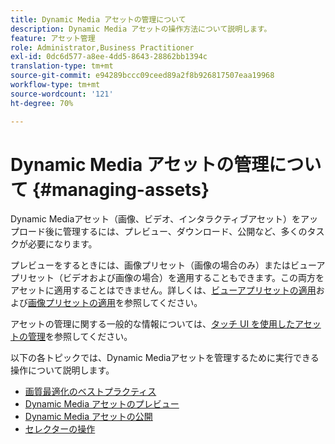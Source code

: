 ```yaml
---
title: Dynamic Media アセットの管理について
description: Dynamic Media アセットの操作方法について説明します。
feature: アセット管理
role: Administrator,Business Practitioner
exl-id: 0dc6d577-a8ee-4dd5-8643-28862bb1394c
translation-type: tm+mt
source-git-commit: e94289bccc09ceed89a2f8b926817507eaa19968
workflow-type: tm+mt
source-wordcount: '121'
ht-degree: 70%

---
```


# Dynamic Media アセットの管理について {#managing-assets}

Dynamic Mediaアセット（画像、ビデオ、インタラクティブアセット）をアップロード後に管理するには、プレビュー、ダウンロード、公開など、多くのタスクが必要になります。

プレビューをするときには、画像プリセット（画像の場合のみ）またはビューアプリセット（ビデオおよび画像の場合）を適用することもできます。この両方をアセットに適用することはできません。詳しくは、[ビューアプリセットの適用](viewer-presets.md)および[画像プリセットの適用](image-presets.md)を参照してください。

アセットの管理に関する一般的な情報については、[タッチ UI を使用したアセットの管理](/help/assets/manage-digital-assets.md)を参照してください。

以下の各トピックでは、Dynamic Mediaアセットを管理するために実行できる操作について説明します。

* [画質最適化のベストプラクティス](best-practices-for-optimizing-the-quality-of-your-images.md)
* [Dynamic Media アセットのプレビュー](previewing-assets.md)
* [Dynamic Media アセットの公開](publishing-dynamicmedia-assets.md)
* [セレクターの操作](working-with-selectors.md)
